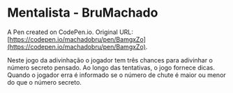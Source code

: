 # Mentalista -  BruMachado

A Pen created on CodePen.io. Original URL: [https://codepen.io/machadobru/pen/BamgxZo](https://codepen.io/machadobru/pen/BamgxZo).

Neste jogo da adivinhação o jogador tem três chances para adivinhar o número secreto pensado. Ao longo das tentativas, o jogo fornece dicas. Quando o jogador erra é informado se o número de chute é maior ou menor do que o número secreto.
